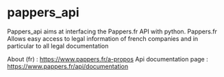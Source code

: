 # pappers_api

Pappers_api aims at interfacing the Pappers.fr API with python.
Pappers.fr Allows easy access to legal information of french companies and in particular to all legal documentation

About (fr) : https://www.pappers.fr/a-propos
Api documentation page : https://www.pappers.fr/api/documentation
